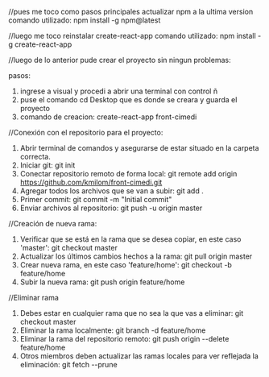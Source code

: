 //pues me toco como pasos principales actualizar npm a la ultima version 
comando utilizado: npm install -g npm@latest

//luego me toco reinstalar create-react-app
comando utilizado: npm install -g create-react-app

//luego de lo anterior pude crear el proyecto sin ningun problemas:

pasos:
1. ingrese a visual y procedi a abrir una terminal con control ñ
2. puse el comando cd Desktop que es donde se creara y guarda el proyecto
3. comando de creacion: create-react-app front-cimedi

//Conexión con el repositorio para el proyecto:
1. Abrir terminal de comandos y asegurarse de estar situado en la carpeta correcta.
2. Iniciar git: git init
3. Conectar repositorio remoto de forma local: git remote add origin https://github.com/kmilom/front-cimedi.git
4. Agregar todos los archivos que se van a subir: git add .
5. Primer commit: git commit -m "Initial commit"
6. Enviar archivos al repositorio: git push -u origin master

//Creación de nueva rama:
1. Verificar que se está en la rama que se desea copiar, en este caso 'master': git checkout master
2. Actualizar los últimos cambios hechos a la rama: git pull origin master
3. Crear nueva rama, en este caso 'feature/home': git checkout -b feature/home
4. Subir la nueva rama: git push origin feature/home

//Eliminar rama
1. Debes estar en cualquier rama que no sea la que vas a eliminar: git checkout master
2. Eliminar la rama localmente: git branch -d feature/home
3. Eliminar la rama del repositorio remoto: git push origin --delete feature/home
4. Otros miembros deben actualizar las ramas locales para ver reflejada la eliminación: git fetch --prune